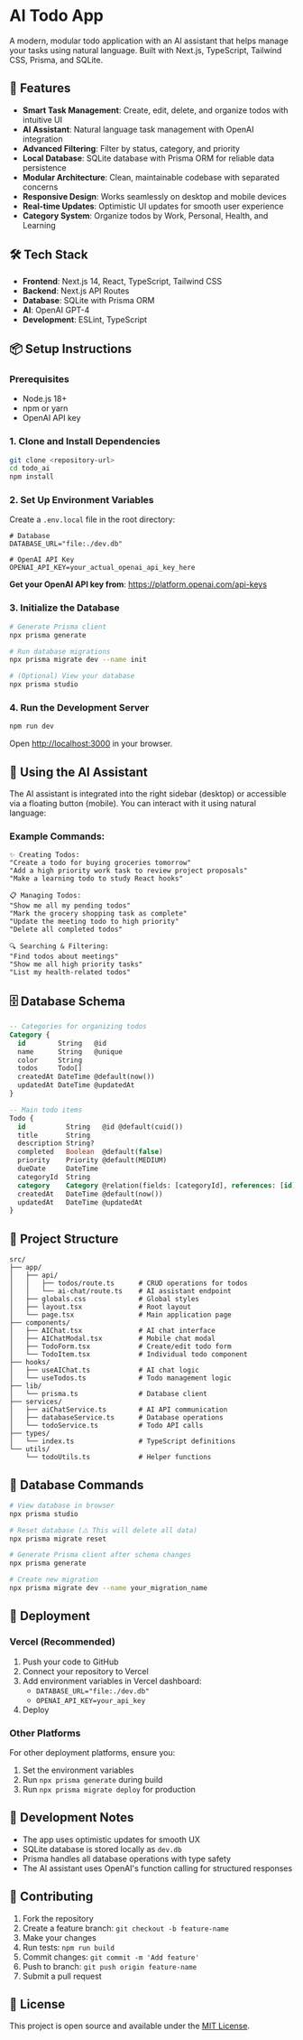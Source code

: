 # AI Todo App

A modern, modular todo application with an AI assistant that helps manage your tasks using natural language. Built with Next.js, TypeScript, Tailwind CSS, Prisma, and SQLite.

## 🚀 Features

- **Smart Task Management**: Create, edit, delete, and organize todos with intuitive UI
- **AI Assistant**: Natural language task management with OpenAI integration
- **Advanced Filtering**: Filter by status, category, and priority
- **Local Database**: SQLite database with Prisma ORM for reliable data persistence
- **Modular Architecture**: Clean, maintainable codebase with separated concerns
- **Responsive Design**: Works seamlessly on desktop and mobile devices
- **Real-time Updates**: Optimistic UI updates for smooth user experience
- **Category System**: Organize todos by Work, Personal, Health, and Learning

## 🛠️ Tech Stack

- **Frontend**: Next.js 14, React, TypeScript, Tailwind CSS
- **Backend**: Next.js API Routes
- **Database**: SQLite with Prisma ORM
- **AI**: OpenAI GPT-4
- **Development**: ESLint, TypeScript

## 📦 Setup Instructions

### Prerequisites

- Node.js 18+ 
- npm or yarn
- OpenAI API key

### 1. Clone and Install Dependencies

```bash
git clone <repository-url>
cd todo_ai
npm install
```

### 2. Set Up Environment Variables

Create a `.env.local` file in the root directory:

```env
# Database
DATABASE_URL="file:./dev.db"

# OpenAI API Key
OPENAI_API_KEY=your_actual_openai_api_key_here
```

**Get your OpenAI API key from**: https://platform.openai.com/api-keys

### 3. Initialize the Database

```bash
# Generate Prisma client
npx prisma generate

# Run database migrations
npx prisma migrate dev --name init

# (Optional) View your database
npx prisma studio
```

### 4. Run the Development Server

```bash
npm run dev
```

Open [http://localhost:3000](http://localhost:3000) in your browser.

## 🤖 Using the AI Assistant

The AI assistant is integrated into the right sidebar (desktop) or accessible via a floating button (mobile). You can interact with it using natural language:

### Example Commands:

```
✨ Creating Todos:
"Create a todo for buying groceries tomorrow"
"Add a high priority work task to review project proposals"
"Make a learning todo to study React hooks"

📋 Managing Todos:
"Show me all my pending todos"
"Mark the grocery shopping task as complete"
"Update the meeting todo to high priority"
"Delete all completed todos"

🔍 Searching & Filtering:
"Find todos about meetings"
"Show me all high priority tasks"
"List my health-related todos"
```

## 🗄️ Database Schema

```sql
-- Categories for organizing todos
Category {
  id        String   @id
  name      String   @unique
  color     String
  todos     Todo[]
  createdAt DateTime @default(now())
  updatedAt DateTime @updatedAt
}

-- Main todo items
Todo {
  id          String   @id @default(cuid())
  title       String
  description String?
  completed   Boolean  @default(false)
  priority    Priority @default(MEDIUM)
  dueDate     DateTime
  categoryId  String
  category    Category @relation(fields: [categoryId], references: [id])
  createdAt   DateTime @default(now())
  updatedAt   DateTime @updatedAt
}
```

## 📁 Project Structure

```
src/
├── app/
│   ├── api/
│   │   ├── todos/route.ts      # CRUD operations for todos
│   │   └── ai-chat/route.ts    # AI assistant endpoint
│   ├── globals.css             # Global styles
│   ├── layout.tsx              # Root layout
│   └── page.tsx                # Main application page
├── components/
│   ├── AIChat.tsx              # AI chat interface
│   ├── AIChatModal.tsx         # Mobile chat modal
│   ├── TodoForm.tsx            # Create/edit todo form
│   └── TodoItem.tsx            # Individual todo component
├── hooks/
│   ├── useAIChat.ts            # AI chat logic
│   └── useTodos.ts             # Todo management logic
├── lib/
│   └── prisma.ts               # Database client
├── services/
│   ├── aiChatService.ts        # AI API communication
│   ├── databaseService.ts      # Database operations
│   └── todoService.ts          # Todo API calls
├── types/
│   └── index.ts                # TypeScript definitions
└── utils/
    └── todoUtils.ts            # Helper functions
```

## 🔧 Database Commands

```bash
# View database in browser
npx prisma studio

# Reset database (⚠️ This will delete all data)
npx prisma migrate reset

# Generate Prisma client after schema changes
npx prisma generate

# Create new migration
npx prisma migrate dev --name your_migration_name
```

## 🚀 Deployment

### Vercel (Recommended)

1. Push your code to GitHub
2. Connect your repository to Vercel
3. Add environment variables in Vercel dashboard:
   - `DATABASE_URL="file:./dev.db"`
   - `OPENAI_API_KEY=your_api_key`
4. Deploy

### Other Platforms

For other deployment platforms, ensure you:
1. Set the environment variables
2. Run `npx prisma generate` during build
3. Run `npx prisma migrate deploy` for production

## 📝 Development Notes

- The app uses optimistic updates for smooth UX
- SQLite database is stored locally as `dev.db`
- Prisma handles all database operations with type safety
- The AI assistant uses OpenAI's function calling for structured responses

## 🤝 Contributing

1. Fork the repository
2. Create a feature branch: `git checkout -b feature-name`
3. Make your changes
4. Run tests: `npm run build`
5. Commit changes: `git commit -m 'Add feature'`
6. Push to branch: `git push origin feature-name`
7. Submit a pull request

## 📄 License

This project is open source and available under the [MIT License](LICENSE).